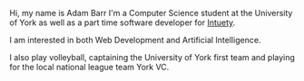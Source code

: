 ---
---

Hi, my name is Adam Barr I'm a Computer Science student at the University of York as well as a part time software developer for [Intuety](https://www.intuety.io).

I am interested in both Web Development and Artificial Intelligence.

I also play volleyball, captaining the University of York first team and playing for the local national league team York VC.